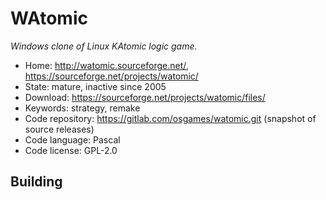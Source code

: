 # WAtomic

_Windows clone of Linux KAtomic logic game._

- Home: http://watomic.sourceforge.net/, https://sourceforge.net/projects/watomic/
- State: mature, inactive since 2005
- Download: https://sourceforge.net/projects/watomic/files/
- Keywords: strategy, remake
- Code repository: https://gitlab.com/osgames/watomic.git (snapshot of source releases)
- Code language: Pascal
- Code license: GPL-2.0

## Building

